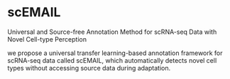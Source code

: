 # scEMAIL
Universal and Source-free Annotation Method for scRNA-seq Data with Novel Cell-type Perception

we propose a universal transfer learning-based annotation framework for scRNA-seq data called scEMAIL, which automatically detects novel cell types without accessing source data during adaptation.
